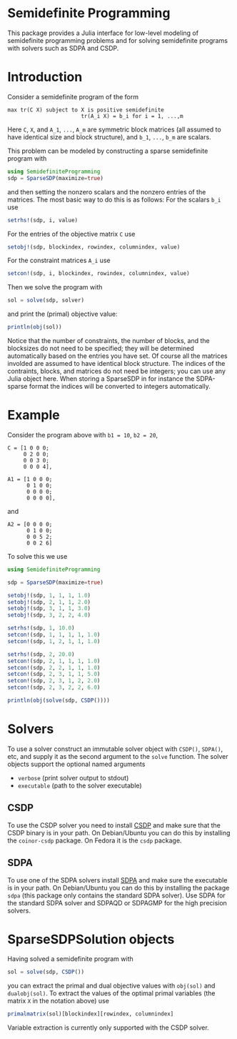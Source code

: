 # Semidefinite Programming

This package provides a Julia interface for low-level modeling of semidefinite programming problems and for solving semidefinite programs with solvers such as SDPA and CSDP.

# Introduction

Consider a semidefinite program of the form

    max tr(C X) subject to X is positive semidefinite
                           tr(A_i X) = b_i for i = 1, ...,m

Here `C`, `X`, and `A_1`, `...`, `A_m` are symmetric block matrices (all assumed to have identical size and block structure), and `b_1`, `...`, `b_m` are scalars. 

This problem can be modeled by constructing a sparse semidefinite program with

```julia
using SemidefiniteProgramming
sdp = SparseSDP(maximize=true) 
```
and then setting the nonzero scalars and the nonzero entries of the matrices. The most basic way to do this is as follows: For the scalars `b_i` use

```julia
setrhs!(sdp, i, value)
```

For the entries of the objective matrix `C` use

```julia
setobj!(sdp, blockindex, rowindex, columnindex, value)
```

For the constraint matrices `A_i` use
```julia
setcon!(sdp, i, blockindex, rowindex, columnindex, value)
```
Then we solve the program with
```julia
sol = solve(sdp, solver)
```
and print the (primal) objective value:
```julia
println(obj(sol))
```

Notice that the number of constraints, the number of blocks, and the blocksizes do not need to be specified; they will be determined automatically based on the entries you have set. Of course all the matrices involded are assumed to have identical block structure. The indices of the contraints, blocks, and matrices do not need be integers; you can use any Julia object here. When storing a SparseSDP in for instance the SDPA-sparse format the indices will be converted to integers automatically. 

# Example

Consider the program above with `b1 = 10`, `b2 = 20`, 

```
C = [1 0 0 0;
     0 2 0 0;
     0 0 3 0;
     0 0 0 4],
```

```
A1 = [1 0 0 0;
      0 1 0 0;
      0 0 0 0;
      0 0 0 0],
```

and

    A2 = [0 0 0 0;
          0 1 0 0;
          0 0 5 2;
          0 0 2 6]

To solve this we use

```julia
using SemidefiniteProgramming

sdp = SparseSDP(maximize=true)

setobj!(sdp, 1, 1, 1, 1.0)
setobj!(sdp, 2, 1, 1, 2.0)
setobj!(sdp, 3, 1, 1, 3.0)
setobj!(sdp, 3, 2, 2, 4.0)

setrhs!(sdp, 1, 10.0)
setcon!(sdp, 1, 1, 1, 1, 1.0)
setcon!(sdp, 1, 2, 1, 1, 1.0)

setrhs!(sdp, 2, 20.0)
setcon!(sdp, 2, 1, 1, 1, 1.0)
setcon!(sdp, 2, 2, 1, 1, 1.0)
setcon!(sdp, 2, 3, 1, 1, 5.0)
setcon!(sdp, 2, 3, 1, 2, 2.0)
setcon!(sdp, 2, 3, 2, 2, 6.0)

println(obj(solve(sdp, CSDP())))
```

# Solvers

To use a solver construct an immutable solver object with `CSDP()`, `SDPA()`, etc, and supply it as the second argument to the `solve` function. The solver objects support the optional named arguments 
 - `verbose` (print solver output to stdout)
 - `executable` (path to the solver executable)

## CSDP

To use the CSDP solver you need to install [CSDP](https://projects.coin-or.org/Csdp) and make sure that the CSDP binary is in your path. On Debian/Ubuntu you can do this by installing the `coinor-csdp` package. On Fedora it is the `csdp` package. 

## SDPA

To use one of the SDPA solvers install [SDPA](http://sdpa.sourceforge.net/) and make sure the executable is in your path. On Debian/Ubuntu you can do this by installing the package `sdpa` (this package only contains the standard SDPA solver). Use SDPA for the standard SDPA solver and SDPAQD or SDPAGMP for the high precision solvers.

# SparseSDPSolution objects

Having solved a semidefinite program with
```julia
sol = solve(sdp, CSDP())
```
you can extract the primal and dual objective values with `obj(sol)` and `dualobj(sol)`. To extract the values of the optimal primal variables (the matrix `X` in the notation above) use
```julia
primalmatrix(sol)[blockindex][rowindex, columnindex]
```
Variable extraction is currently only supported with the CSDP solver.